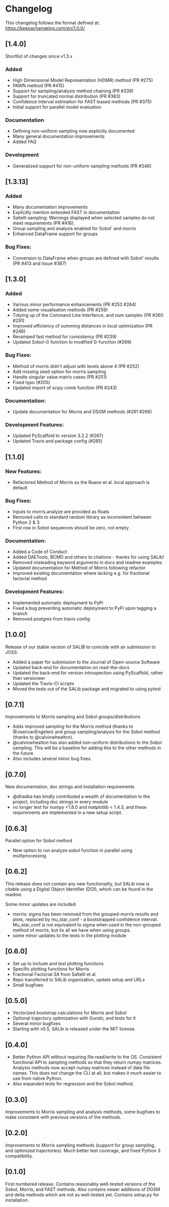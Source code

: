 # Changelog

This changelog follows the format defined at:
https://keepachangelog.com/en/1.0.0/

## [1.4.0]

Shortlist of changes since v1.3.x

### Added

- High Dimensional Model Representation (HDMR) method (PR #275)
- PAWN method (PR #415)
- Support for sampling/analysis method chaining (PR #339)
- Support for truncated normal distribution (PR #383)
- Confidence Interval estimation for FAST-based methods (PR #375)
- Initial support for parallel model evaluation

### Documentation

- Defining non-uniform sampling now explicitly documented
- Many general documentation improvements
- Added FAQ

### Development

- Generalized support for non-uniform sampling methods (PR #346)


## [1.3.13]

### Added

- Many documentation improvements
- Explicitly mention extended FAST in documentation
- Saltelli sampling: Warnings displayed when selected samples do not meet 
  requirements (PR #416).
- Group sampling and analysis enabled for Sobol' and morris
- Enhanced DataFrame support for groups

### Bug Fixes:

- Conversion to DataFrame when groups are defined with Sobol' results
  (PR #413 and Issue #387)

## [1.3.0]

### Added

- Various minor performance enhancements (PR #253 #264)
- Added some visualisation methods (PR #259)
- Tidying up of the Command Line Interfance, and num samples (PR #260 #291)
- Improved efficiency of summing distances in local optimization (PR #246)
- Revamped fast method for consistency (PR #239)
- Updated Sobol-G function to modified G-function (#269)

### Bug Fixes:

- Method of morris didn't adjust with levels above 4 (PR #252)
- Add missing seed option for morris sampling
- Handle singular value matrix cases (PR #251)
- Fixed typo (#205)
- Updated import of scipy comb function (PR #243)

### Documentation:

- Update documentation for Morris and DSGM methods (#261 #266)

### Development Features:

- Updated PyScaffold to version 3.2.2 (#267)
- Updated Travis and package config (#285)

## [1.1.0]

### New Features:

- Refactored Method of Morris so the Ruano et al. local approach is default

### Bug Fixes:

- Inputs to morris.analyze are provided as floats
- Removed calls to standard random library as inconsistent between Python 2 & 3
- First row in Sobol sequences should be zero, not empty

### Documentation:

- Added a Code of Conduct
- Added DAETools, BCMD and others to citations - thanks for using SALib!
- Removed misleading keyword arguments in docs and readme examples
- Updated documentation for Method of Morris following refactor
- Improved existing documentation where lacking e.g. for fractional factorial
  method

### Development Features:

- Implemented automatic deployment to PyPi
- Fixed a bug preventing automatic deployment to PyPi upon tagging a branch
- Removed postgres from travis config

## [1.0.0]

Release of our stable version of SALIB to coincide with an submission to JOSS:

- Added a paper for submission to the Journal of Open-source Software
- Updated back-end for documentation on read-the-docs
- Updated the back-end for version introspection using PyScaffold, rather than
  versioneer
- Updated the Travis-CI scripts
- Moved the tests out of the SALib package and migrated to using pytest

## [0.7.1]

Improvements to Morris sampling and Sobol groups/distributions

- Adds improved sampling for the Morris method
  (thanks to @JoerivanEngelen) and group sampling/analysis for the Sobol method
  (thanks to @calvinwhealton).
- @calvinwhealton has also added non-uniform distributions to the Sobol
  sampling.  This will be a baseline for adding this to the other methods in
  the future.
- Also includes several minor bug fixes.

## [0.7.0]

New documentation, doc strings and installation requirements

- @dhadka has kindly contributed a wealth of documentation to the project,
  including doc strings in every module
- no longer test for numpy <1.8.0 and matplotlib < 1.4.3, and these
  requirements are implemented in a new setup script.

## [0.6.3]

Parallel option for Sobol method

- New option to run analyze.sobol function in parallel using multiprocessing

## [0.6.2]

This release does not contain any new functionality, but SALib now is citable
using a Digital Object Identifier (DOI), which can be found in the readme.

Some minor updates are included:

- morris: sigma has been removed from the grouped-morris results and plots,
  replaced by mu_star_conf - a bootstrapped confidence interval.
  Mu_star_conf is not equivalent to sigma when used in the non-grouped method of
  morris, but its all we have when using groups.
- some minor updates to the tests in the plotting module

## [0.6.0]

- Set up to include and test plotting functions
- Specific plotting functions for Morris
- Fractional Factorial SA from Saltelli et al.
- Repo transferred to SALib organization, update setup and URLs
- Small bugfixes

## [0.5.0]

- Vectorized bootstrap calculations for Morris and Sobol
- Optional trajectory optimization with Gurobi, and tests for it
- Several minor bugfixes
- Starting with v0.5, SALib is released under the MIT license.

## [0.4.0]

- Better Python API without requiring file read/write to the OS.
  Consistent functional API to sampling methods so that they return numpy
  matrices. Analysis methods now accept numpy matrices instead of data file
  names. This does not change the CLI at all, but makes it much easier to use
  from native Python.
- Also expanded tests for regression and the Sobol method.

## [0.3.0]

Improvements to Morris sampling and analysis methods,
some bugfixes to make consistent with previous versions of the methods.

## [0.2.0]

Improvements to Morris sampling methods (support for group sampling,
and optimized trajectories). Much better test coverage, and fixed Python 3
compatibility.

## [0.1.0]

First numbered release. Contains reasonably well-tested versions of the Sobol,
Morris, and FAST methods. Also contains newer additions of DGSM and delta
methods which are not as well-tested yet. Contains setup.py for installation.
